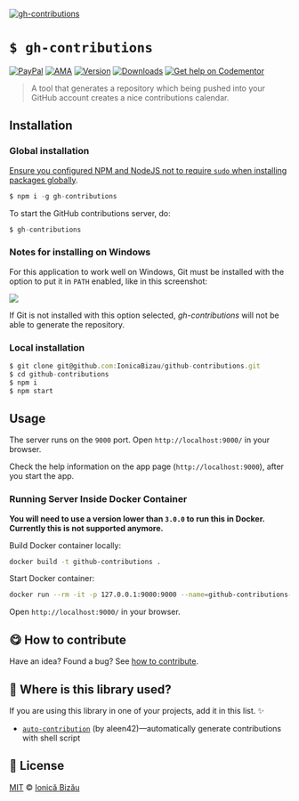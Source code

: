 
[![gh-contributions](http://i.imgur.com/w6nVEgj.png)](#)

# `$ gh-contributions`

 [![PayPal](https://img.shields.io/badge/%24-paypal-f39c12.svg)][paypal-donations] [![AMA](https://img.shields.io/badge/ask%20me-anything-1abc9c.svg)](https://github.com/IonicaBizau/ama) [![Version](https://img.shields.io/npm/v/gh-contributions.svg)](https://www.npmjs.com/package/gh-contributions) [![Downloads](https://img.shields.io/npm/dt/gh-contributions.svg)](https://www.npmjs.com/package/gh-contributions) [![Get help on Codementor](https://cdn.codementor.io/badges/get_help_github.svg)](https://www.codementor.io/johnnyb?utm_source=github&utm_medium=button&utm_term=johnnyb&utm_campaign=github)

> A tool that generates a repository which being pushed into your GitHub account creates a nice contributions calendar.

## Installation
### Global installation

[Ensure you configured NPM and NodeJS not to require `sudo` when installing packages globally](https://github.com/IonicaBizau/dotfiles#npm-config).

```js
$ npm i -g gh-contributions
```

To start the GitHub contributions server, do:

```js
$ gh-contributions
```
### Notes for installing on Windows

For this application to work well on Windows, Git must be installed with the option to put it in `PATH` enabled, like in this screenshot:

![](http://i.imgur.com/UOkx35j.png)


If Git is not installed with this option selected, *gh-contributions* will not be able to generate the repository.

### Local installation
```js
$ git clone git@github.com:IonicaBizau/github-contributions.git
$ cd github-contributions
$ npm i
$ npm start
```
## Usage

The server runs on the `9000` port. Open `http://localhost:9000/` in your browser.

Check the help information on the app page (`http://localhost:9000`), after you start the app.

### Running Server Inside Docker Container

**You will need to use a version lower than `3.0.0` to run this in Docker. Currently this is not supported anymore.**


Build Docker container locally:

```sh
docker build -t github-contributions .
```

Start Docker container:

```sh
docker run --rm -it -p 127.0.0.1:9000:9000 --name=github-contributions-server github-contributions
```

Open `http://localhost:9000/` in your browser.


## :yum: How to contribute
Have an idea? Found a bug? See [how to contribute][contributing].

## :dizzy: Where is this library used?
If you are using this library in one of your projects, add it in this list. :sparkles:


 - [`auto-contribution`](https://github.com/aleen42/auto-contribution#readme) (by aleen42)—automatically generate contributions with shell script

## :scroll: License

[MIT][license] © [Ionică Bizău][website]

[paypal-donations]: https://www.paypal.com/cgi-bin/webscr?cmd=_s-xclick&hosted_button_id=RVXDDLKKLQRJW
[donate-now]: http://i.imgur.com/6cMbHOC.png

[license]: http://showalicense.com/?fullname=Ionic%C4%83%20Biz%C4%83u%20%3Cbizauionica%40gmail.com%3E%20(http%3A%2F%2Fionicabizau.net)&year=2013#license-mit
[website]: http://ionicabizau.net
[contributing]: /CONTRIBUTING.md
[docs]: /DOCUMENTATION.md
